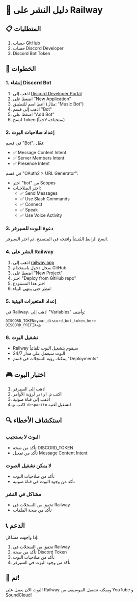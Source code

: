 # 🚀 دليل النشر على Railway

## 📋 المتطلبات

1. حساب GitHub
2. حساب Discord Developer
3. Discord Bot Token

## 🔧 الخطوات

### 1. إنشاء Discord Bot

1. اذهب إلى [Discord Developer Portal](https://discord.com/developers/applications)
2. اضغط على "New Application"
3. أعطِ اسم للتطبيق (مثال: "Music Bot")
4. اذهب إلى قسم "Bot"
5. اضغط على "Add Bot"
6. انسخ Token (ستحتاجه لاحقاً)

### 2. إعداد صلاحيات البوت

في قسم "Bot"، فعّل:
- ✅ Message Content Intent
- ✅ Server Members Intent
- ✅ Presence Intent

في قسم "OAuth2 > URL Generator":
- اختر "bot" من Scopes
- اختر الصلاحيات:
  - ✅ Send Messages
  - ✅ Use Slash Commands
  - ✅ Connect
  - ✅ Speak
  - ✅ Use Voice Activity

### 3. دعوة البوت للسيرفر

انسخ الرابط المُنشأ وافتحه في المتصفح، ثم اختر السيرفر.

### 4. النشر على Railway

1. اذهب إلى [railway.app](https://railway.app)
2. سجل دخول باستخدام GitHub
3. اضغط على "New Project"
4. اختر "Deploy from GitHub repo"
5. اختر هذا المستودع
6. انتظر حتى ينتهي البناء

### 5. إعداد المتغيرات البيئية

في Railway، اذهب إلى "Variables" وأضف:

```
DISCORD_TOKEN=your_discord_bot_token_here
DISCORD_PREFIX=ش
```

### 6. تشغيل البوت

- Railway سيقوم بتشغيل البوت تلقائياً
- البوت سيعمل على مدار 24/7
- يمكنك رؤية السجلات في قسم "Deployments"

## 🎮 اختبار البوت

1. اذهب إلى السيرفر
2. اكتب `ش أوامر` لرؤية الأوامر
3. اذهب إلى قناة صوتية
4. اكتب `ش despacito` لتشغيل أغنية

## 🔍 استكشاف الأخطاء

### البوت لا يستجيب
- تأكد من صحة DISCORD_TOKEN
- تأكد من تفعيل Message Content Intent

### لا يمكن تشغيل الصوت
- تأكد من صلاحيات البوت
- تأكد من وجود البوت في قناة صوتية

### مشاكل في النشر
- تحقق من السجلات في Railway
- تأكد من صحة الملفات

## 📞 الدعم

إذا واجهت مشاكل:
1. تحقق من السجلات في Railway
2. تأكد من صحة Discord Token
3. تأكد من صلاحيات البوت
4. تأكد من وجود البوت في السيرفر

## 🎉 تم!

البوت الآن يعمل على Railway ويمكنه تشغيل الموسيقى من YouTube و SoundCloud!
